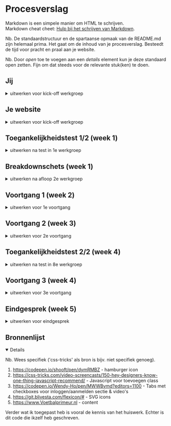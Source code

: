 # Procesverslag
Markdown is een simpele manier om HTML te schrijven.  
Markdown cheat cheet: [Hulp bij het schrijven van Markdown](https://github.com/adam-p/markdown-here/wiki/Markdown-Cheatsheet).

Nb. De standaardstructuur en de spartaanse opmaak van de README.md zijn helemaal prima. Het gaat om de inhoud van je procesverslag. Besteedt de tijd voor pracht en praal aan je website.

Nb. Door *open* toe te voegen aan een *details* element kun je deze standaard open zetten. Fijn om dat steeds voor de relevante stuk(ken) te doen.





## Jij

<details >
  <summary>uitwerken voor kick-off werkgroep</summary>

  ### Auteur:
  Tufan Avci

  #### Je startniveau:
  Rood 

  #### Je focus:
  Mijn focus gaat toch meer naar de responsive laag. Ik ben nu al een jaar werkzaam als UI/UX designer. Tijdens mijn werk krijg ik veel vrijheid en ruimte. In de afgelopen tijd ben ik mijzelf ook een stuk meer gaan verdiepen in het werk als Wordpress Developer. Hierin ben ben je bezig met PhP maar ook zeerzeker met HTML & CSS. In de afgelopen maanden heb ik daarom enorme stappen gemaakt met HTML & CSS. Dit is één van de redenenen waarom ik mijzelf meer in de responsive laag wil verdiepen. Dat gezegd te hebben wil ik uiteraard ook de surface laag zo compleet mogelijk uitwerken. Coderen begin ik steeds beter te begrijpen en begin er ook stiekem van te houden. Dit is ook de rede waarom ik mijzelf als "Rood" classificeer.
 
</details>



## Je website

<details >
  <summary>uitwerken voor kick-off werkgroep</summary>

  ### Je opdracht:
  www.voetbalprimeur.nl

  #### Screenshot(s) van de eerste pagina (small screen): 
  Home
  <img src="readme-images/Voetbalprimeur-Home.png" width="375px" alt="Homepagina Voetbalprimeur">

  #### Screenshot(s) van de tweede pagina (small screen):
  Pagina nieuws 
  <img src="readme-images/Voetbalprimeur-Detail.png" width="375px" alt="Detailpagina artikel Voetbalprimeur">
 
</details>



## Toegankelijkheidstest 1/2 (week 1)

<details>
  <summary>uitwerken na test in 1e werkgroep</summary>

  ### Bevindingen
  De website van Voetbalprimeur scoort goed voor mensen met een beperking betreft het gebruiken van de website. Echter kunnen de links, nav wel een stuk netter,consistenter en uitgebreider beschreven worden.

  #### Screenreader
  Met de screenreader kan je op een goede en logische manier door de links heen navigeren. Persoonlijk vind ik dat de informatie van de links die wordt gegeven een uitgebreider kan. Als je met de screenreader navigeert door de titels mis je op de home pagina een H1 op de pagina. Verder zijn de overige titels wel goed benoemd.
  <img src="werkgroepen-images/screanreader-nav.png" width="1440px" alt="Image Voetbalprimeur screenreader nav">
  <img src="werkgroepen-images/screanreader-link.png" width="1440px" alt="Image Voetbalprimeur screenreader link">


  #### Muis en Toetsenbord 
  Met de tab button navigeer je op een logische volgorde van item, ook hier mis ik weer een H1.
  Met de pijltjes kan je eenvoudig heen en weer scrollen
  Eenvoudige states. Nav heeft geen verschillende states.


  #### Motoriek (shocks, elastiekjes)
  Het is enorm lastig om met een schokband door de website heen te navigeren. Ik denk echter niet dat dit de schuld is van Voetbalprimeur. Wat wel beter kan zijn de kleine knopjes/tags. Als je dit groter maakt zal het makkelijker te gebruiken zijn voor de motorisch beperkte mensen.

  #### Visueel (brillen, contrast, kleurenblind, dark/light). 
  Kleurenblinden zullen eenvoudig door de website kunnen navigeren. Zowel de verschillende emulations voor "vision deficiences" als de dark mode werken goed.
  Wat wel beter kan is wellicht de states van de buttons. Sommige buttons veranderen van blauw naar paars. Dit kan voor kleurenblinden niet heel goed opvallen, omdat het kleuren zijn die naast elkaar staan in de kleurenwiel
  .
  <img src="werkgroepen-images/darkmode.png" width="1440px" alt="Image Voetbalprimeur darkmode">
    <img src="werkgroepen-images/achromatopsia.png" width="1440px" alt="Image Voetbalprimeur achromatopsia">
  <img src="werkgroepen-images/blurred-vision.png" width="1440px" alt="Image Voetbalprimeur blurred">
  <img src="werkgroepen-images/pratanopia.png" width="1440px" alt="Image Voetbalprimeur pratanopia">
    <img src="werkgroepen-images/tritanopia.png" width="1440px" alt="Image Voetbalprimeur tritanopia">


</details>

  
</details>



## Breakdownschets (week 1)

<details>
  <summary>uitwerken na afloop 2e werkgroep</summary>

  ### de hele pagina: 
  <img src="readme-images/Breakdownschets - home1.pdf" width="375px" alt="breakdown van de hele pagina">
  <img src="readme-images/Breakdownschets - home2.pdf" width="375px" alt="breakdown van de hele pagina">
  <img src="readme-images/Breakdownschets - home3.pdf" width="375px" alt="breakdown van de hele pagina">
  <img src="readme-images/Breakdownschets - detail.pdf" width="375px" alt="breakdown van de hele pagina">

</details>



## Voortgang 1 (week 2)

<details>
  <summary>uitwerken voor 1e voortgang</summary>

  ### Stand van zaken

  Display Flex & Grid zijn dingen waar ik dagelijks mee werk. De opdrachten die hiervoor gedaan moesten worden waren redelijk eenvoudig. Ik ben daarom direct begonnen met het bouwen van mijn website. Ik heb hierbij wat problemen met de header. Vooral bij mijn dropwdown mobile header en styling van mijn button loop ik vast. Dit probeer ik ook beantwoord te hebben tijdens het voortgangsgesprek

  ### Agenda voor meeting
  
  Tijn Neve: Controle van zijn breakdownschets & 2 korte vragen website
  Yente van der Aart: Code inhoudelijk laten checken
  Tufan: Dropdown menu in mijn header
  Robin Langhorst: De breakdown schets en wat over articles in m'n sector van de productpagina

  ### Verslag van meeting
  Mijn vragen voor mijn header zijn beantwoord. Ik had allereerst een mobile navigatiemenu proberen te bouwen met alleen css en veel display nones. Beide zijn semantisch niet correct en daarom ook een no-go. Ik heb uitleg gekregen hoe ik het wel moet doen op de juiste manier. Verder hebben we vooral besproken welk html element je nou specifiek voor dingen moet gebruiken. Ook is er uitgelegd hoe je precies een mobile navigatiemenu moet bouwen of hoe je het best met overflow kunt werken. Dit zijn dingen die ik heb meegenomen.

</details>





## Voortgang 2 (week 3)

<details>
  <summary>uitwerken voor 2e voortgang</summary>

  ### Stand van zaken
  Op het gebied van kennis ben ik mijzelf met de dag steeds meer aan het verbeteren. Ik heb nu alle huiswerkopdracht gedaan tot en met de Javascript opdrachten. De kennis hiervan was tot op zekere hoogte wel al duidelijk bij mezelf. Ik wist hoe je flex,grid,position en basic javascript moest toepassen. Echter wist ik blijkbaar niet hoe je dit op de juiste manier moest toepassen. Zo probeer ik mijzelf nu zo semantisch en net mogelijk code aan te leren. Het spiekbriefje van css volgorde houd ik aan en ik probeer op de juiste manier elementen te selecteren (dus geen onnodige classes bijvoorbeeld). Al deze kennis heb ik gelukkig meegekregen omdat ik het huiswerk volledig heb gemaakt.

  Nu is het de beurt om deze kennis toe te passen voor de code van mijn eigen werk. Ik had in mijn planning om op 6 oktober de website te gaan bouwen. Helaas heb ik dit niet kunnen doen vanwege een hele zieke oma die op haar sterfbed ligt. Op 6 oktober ben ik met de hele famillie naar het ziekenhuis gegaan om afscheid te nemen. Hierdoor heb ik niet de aandacht aan mijn opdracht kunnen geven.

  ### Agenda voor meeting
  samen met je groepje opstellen

  Robin langhorst
  Hoe je een button in de navigatie kan verwerken (hamburger menu en zoekbalk)

  Yente van der Aart
  Inhoudelijke vraag over iets wat niet werkt in haar css

  Tijn Neve
  Wil een video als achtergrond, en header sticky werkt niet.

  Tufan Avci
  vraag over hoe ik z-index het best kan toepassen als ik een element een lagere z-index wil geven dan zijn parent

  ### Verslag van meeting

  We zijn tijdens de meeting iedereen zijn github doorgelopen. Hierin is er gekeken naar de breakdownschetsen en de code van je html en css. Vervolgens zijn er inhoudelijke vragen besproken

  Inhoudelijk moet ik mijn breakdownschets nog gaan aanvullen. Ook moet ik de feedback die ik gekregn heb erin verwerken.

  Daarna heb ik een vraag beantwoord gekregen over grid (grid-auto-flow was het antwoord) en over mijn mobiele dropdown die momenteel over de header loopt terwijl die er onderdoor moet lopen.

</details>





## Toegankelijkheidstest 2/2 (week 4)

<details>
  <summary>uitwerken na test in 8e werkgroep</summary>

  ### Bevindingen
  Op het moment van testen had ik niet heel veel verbeterpunten t.o.v. de website van Voetbalprimeur. Dit komt mede doordat ik nog niet zo heel ver ben met mijn website. Zo heb ik heel veel lege a'tjes. Dit zorgt ervoor dat je screenreader of tabs deze links overslaan. Wel heb ik de links die je op de pagina hebt beter beschreven.

  Op het moment van testen ben ik erachter gekomen dat ik nog een groot deel mis. Dit zal ik gaan aanvullen in mijn uiteindelijke verslag.

  #### Screenreader
  Slaat de h1 kopjes over. Alle h2's worden wel voorgelezen.

  #### Muis en Toetsenbord 
  Menu werkt goed met tab. De content op de website nog niet.
  Als er href wordt toegevoegd zal dit opgelost zijn.


  #### Motoriek (shocks, elastiekjes)
  Met schokband:
  Grote knoppen zijn makkelijk om op te klikken.
  Kleinere knoppen zijn moeilijker te bedienen.


  #### Visueel (brillen, contrast, kleurenblind, dark/light). 
  Kleurenblind bril:
  Omdat er veel afbeeldingen worden getoond op de website is het lastig voor gebruikers die kleurenblind zijn. Het zou kunnen helpen om een filter over afbeeldingen te plaatsen waardoor er meer contrast ontstaat.

  Wazige bril:
  De tekst over een afbeelding is moeilijker te lezen dan eerst. Maar het is nog wel te lezen.

  Kleurenblind modus:
  Wazig filter:
  Tekst is nog redelijk te lezen

  Kleurenblind modus:
  Afbeeldingen komen minder goed naar voren.
  Tekst blijft wel goed leesbaar.

</details>





## Voortgang 3 (week 4)

<details>
  <summary>uitwerken voor 3e voortgang</summary>

  ### Stand van zaken
  Ik loop achter op mijn planning. Dit komt mede doordat ik met spoed naar Turkije ben geweest voor de begrafenis van mijn oma. Dit heeft mede ervoor gezorgd dat ik het enorm druk kreeg met werk. Dus het verwaarlozen van mijn opdracht ging een stuk makkelijker dan het verwaarlozen van mijn werk. Desondanks weet ik wat ik moet doen. Ik verwacht daarbij ook niet dat ik enorm veel problemen zal tegenkomen.

  ### Agenda voor meeting
  
  Yente van der Aart: Ik wil bespreken hoe ik twee elementen kan veranderen door 1 actie uit te voeren in js. en het stijlen van een radio button werkt niet bij mij.
  Tijn Neve: Detailpagina breakdown
  Tufan: Inhoudelijk niet heel veel kunnen doen. Dus vooral vragen over de secties die ik nog moet bouwen

  ### Verslag van meeting
  De website van voetbalprimeur is heel erg desktop first gebouwd. Ik weet nu hoe je sommige secties moet tackelen als je het mobile first wil bouwen. Verder heb ik niet heel uitgebreid feedback kunnen krijgen over mijn werk. Dit mede vanwege mijzelf.
</details>


## Eindgesprek (week 5)

<details>
  <summary>uitwerken voor eindgesprek</summary>

  ### Je uitkomst - karakteristiek screenshots:
  <img src="/readme-images/Eigenwebsite-herodesktop.png" alt="Eigen website - hero desktop">
  <img src="/readme-images/Eigenwebsite-heromobile.png" alt="Eigen website - hero mobile">
  De responsiveness van deze sectie is goed gelukt. Van mobile flex naar desktop grid.

  <img src="/readme-images/Eigenwebsite-navmobile.png" alt="Eigen website - nav mobile">
  <img src="/readme-images/Eigenwebsite-nav.png" alt="Eigen website - nav desktop">
  <img src="/readme-images/Eigenwebsite-navopen.png" alt="Eigen website - nav open desktop">

  Visueel ziet dit er goed uit. Echter heb ik hier wel een beetje gecheat

  ### Dit ging goed/Heb ik geleerd: 
  Het bouwen van het skelet (html) ging naar mijn mening goed. Ik heb dit naar mijn gevoel op een semantisch correcte manier verwerkt.
  De CSS is vrijwel alle keren ook wel gelukt. Mijn kennis over de velen elementen van html en css is gewoon een stuk beter geworden. 
  Vooral op een semantisch correcte manier van werken heb ik geleerd. Dus weet wanneer je gebruik maakt van classes of wanneer er een uitzondering gemaakt mag worden voor div's. Daarbij werken met meerdere css files is ook iets wat ik heb toegepast. Dit kan je allemaal terugzien in mijn code.

  Hoewel ik best wel trots ben op mezelf met mijn eindproduct ben ik er toch niet helemaal tevreden over. Ik heb enorm veel tijd gestopt in de delen die mij niet zijn gelukt. Vervolgens heb ik dit zelf proberen op te lossen. Dit is mij helaas niet helemaal gelukt. Vaak heb ik hierdoor op een andere manier het probleem proberen op te lossen. Een voorbeeld hiervan is de responsive header.
  <img src="readme-images/Eigenwebsite-navmobile.png" alt="Eigen website - nav mobile">
  <img src="readme-images/Eigenwebsite-nav.png" alt="Eigen website - nav desktop">
  <img src="readme-images/Eigenwebsite-navopen.png" alt="Eigen website - nav open desktop">
  Ik weet dat ik op een manier gecheat heb dat eigenlijk niet mocht. Ik had dit probleem denk ik helemaal kunnen oplossen met display none erbij. Maar wetend dat dit een no-go is heb ik dit vermeden. Het probleem nu is echter de navigatie met de tabs of screenreader.

  Ik denk dat het probleem echter op te lossen is met javascript. Echter ben ik mijzelf gewoon helemaal kwijt geraakt met Javascript. Hoevaak ik het ook probeerde. Het lukte mijzelf niet en voor mijn gevoel maakte ik het alleen maar erger.

  Tot slot denk ik wel dat mijn product zeerzeker een voldoende waard is. Ik denk dat ik veel code heb geschreven dat past bij piste rood. Dit is waar ik voor mikte en dit is denk ik ook wat mij is gelukt. Ik ben namelijk ook van mening dat mijn website een stuk complexer is dan veel websites van mijn klasgenoten.


  ### Dit was lastig/Is niet gelukt:
  De javascript. Ik vind dit nog steeds enorm lastig om te gebruiken. Ondertussen heb ik een beetje kennis over PhP. Naar mijn mening is dit een stuk makkelijker en begrijpelijker.

  <img src="readme-images/Eigenwebsite-grid.png" alt="Eigen website - grid"> 
  Het is mijzelf niet gelukt om dit op te lossen. Ik heb grid auto flow gebruikt en de masonry grid style. 

  <img src="readme-images/Eigenwebsite-profiel.png" alt="Eigen website - profiel"> 
  Hoewel het met de css en html wel goed gelult is ben ik er niet uitgekomen met de javascript. Ik weet dat ik iets niet goed uitvoer maak ik kom er maar niet achter. Ik heb oprecht meerdere keren dit geprobeerd op te lossen en veel uur erin gestoken, maar het is mijzelf helaas niet gelukt


  </details>




## Bronnenlijst

<details open>

  Nb. Wees specifiek ('css-tricks' als bron is bijv. niet specifiek genoeg).

  1. https://codepen.io/shooft/pen/dymRMBZ - hamburger icon
  2. https://css-tricks.com/video-screencasts/150-hey-designers-know-one-thing-javascript-recommend/ - Javascript voor toevoegen class
  3. https://codepen.io/Wendy-Ho/pen/MWWBvmd?editors=1100 - Tabs met checkboxes voor inloggen/aanmelden sectie & video's
  4. https://git.blivesta.com/flexicon/# - SVG icons
  5. https://www.Voetbalprimeur.nl - content 

  Verder wat ik toegepast heb is vooral de kennis van het huiswerk. Echter is dit code die ikzelf heb geschreven.

</details>

